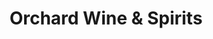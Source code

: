 ---
title: "Orchard Wine & Spirits"
url: /westminster/orchard-wine-und-spirits/
shop: Spirituosen
---